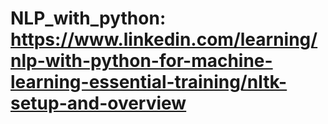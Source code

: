 # NLP_with_python: https://www.linkedin.com/learning/nlp-with-python-for-machine-learning-essential-training/nltk-setup-and-overview
